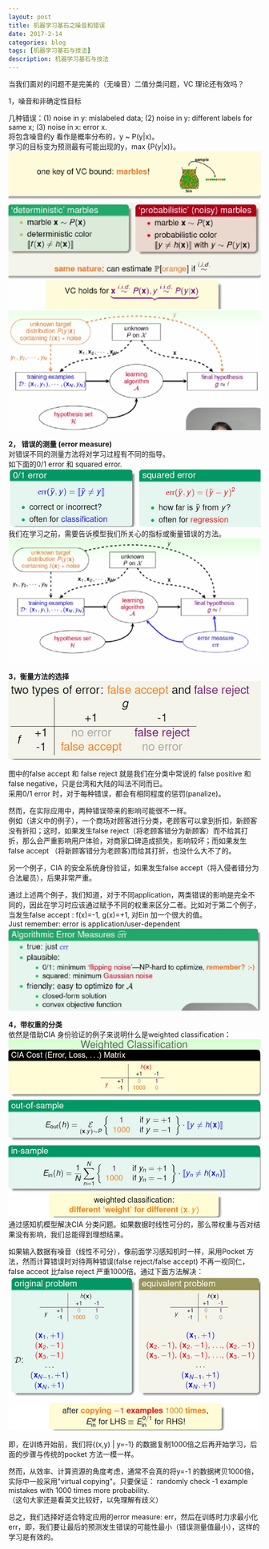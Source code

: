 ```yaml
---
layout: post
title: 机器学习基石之噪音和错误
date: 2017-2-14
categories: blog
tags: [机器学习基石与技法]
description: 机器学习基石与技法
---
```


当我们面对的问题不是完美的（无噪音）二值分类问题，VC 理论还有效吗？

1，噪音和非确定性目标

几种错误：(1) noise in y: mislabeled data; (2) noise in y: different labels for same x; (3) noise in x: error x.    
将包含噪音的y 看作是概率分布的，y ~ P(y|x)。          
学习的目标变为预测最有可能出现的y，max {P(y|x)}。             
![](https://raw.githubusercontent.com/whuhan2013/myImage/master/foundation/chapter8/p1.png)
![](https://raw.githubusercontent.com/whuhan2013/myImage/master/foundation/chapter8/p2.png)

**2， 错误的测量 (error measure)**             
对错误不同的测量方法将对学习过程有不同的指导。          
如下面的0/1 error  和 squared error.           
![](https://raw.githubusercontent.com/whuhan2013/myImage/master/foundation/chapter8/p3.jpg)
我们在学习之前，需要告诉模型我们所关心的指标或衡量错误的方法。
![](https://raw.githubusercontent.com/whuhan2013/myImage/master/foundation/chapter8/p4.png)

**3，衡量方法的选择**        
![](https://raw.githubusercontent.com/whuhan2013/myImage/master/foundation/chapter8/p5.jpg)

图中的false accept 和 false reject 就是我们在分类中常说的 false positive 和 false negative，只是台湾和大陆的叫法不同而已。   
采用0/1 error 时，对于每种错误，都会有相同程度的惩罚(panalize)。    

然而，在实际应用中，两种错误带来的影响可能很不一样。                 
例如（讲义中的例子），一个商场对顾客进行分类，老顾客可以拿到折扣，新顾客没有折扣；这时，如果发生false reject（将老顾客错分为新顾客）而不给其打折，那么会严重影响用户体验，对商家口碑造成损失，影响较坏；而如果发生false accept （将新顾客错分为老顾客)而给其打折，也没什么大不了的。          

另一个例子，CIA 的安全系统身份验证，如果发生false accept（将入侵者错分为合法雇员），后果非常严重。         

通过上述两个例子，我们知道，对于不同application，两类错误的影响是完全不同的，因此在学习时应该通过赋予不同的权重来区分二者。比如对于第二个例子，当发生false accept : f(x)=-1, g(x)=+1, 对Ein 加一个很大的值。            
Just remember: error is application/user-dependent         
![](https://raw.githubusercontent.com/whuhan2013/myImage/master/foundation/chapter8/p6.png)

**4，带权重的分类**          
依然是借助CIA 身份验证的例子来说明什么是weighted classification：
![](https://raw.githubusercontent.com/whuhan2013/myImage/master/foundation/chapter8/p7.jpg)
通过感知机模型解决CIA 分类问题。如果数据时线性可分的，那么带权重与否对结果没有影响，我们总能得到理想结果。

如果输入数据有噪音（线性不可分），像前面学习感知机时一样，采用Pocket 方法，然而计算错误时对待两种错误(false reject/false accept) 不再一视同仁，false acceot 比false reject 严重1000倍。通过下面方法解决：
![](https://raw.githubusercontent.com/whuhan2013/myImage/master/foundation/chapter8/p8.jpg)

即，在训练开始前，我们将{(x,y) | y=-1} 的数据复制1000倍之后再开始学习，后面的步骤与传统的pocket 方法一模一样。

然而，从效率、计算资源的角度考虑，通常不会真的将y=-1 的数据拷贝1000倍，实际中一般采用"virtual copying"。只要保证：
randomly check -1 example mistakes with 1000 times more probability.           
（这句大家还是看英文比较好，以免理解有歧义）

总之，我们选择好适合特定应用的error measure:                err，然后在训练时力求最小化err，即，我们要让最后的预测发生错误的可能性最小（错误测量值最小），这样的学习是有效的。